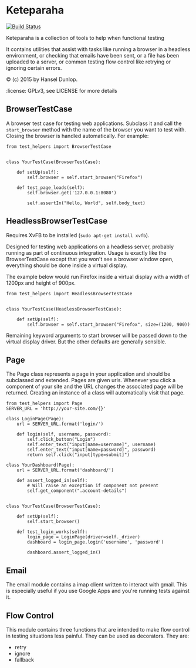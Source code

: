 Keteparaha
==========

[![Build Status](https://travis-ci.org/aychedee/keteparaha.svg)](https://travis-ci.org/aychedee/keteparaha)

Keteparaha is a collection of tools to help when functional testing

It contains utilities that assist with tasks like running a browser in a
headless environment, or checking that emails have been sent, or a file has
been uploaded to a server, or common testing flow control like retrying or
ignoring certain errors.

:copyright: (c) 2015 by Hansel Dunlop.

:license: GPLv3, see LICENSE for more details


BrowserTestCase
---------------

A browser test case for testing web applications. Subclass it and call the
`start_browser` method with the name of the browser you want to test with.
Closing the browser is handled automatically. For example:

    from test_helpers import BrowserTestCase


    class YourTestCase(BrowserTestCase):

        def setUp(self):
            self.browser = self.start_browser("Firefox")

        def test_page_loads(self):
            self.browser.get('127.0.0.1:8080')

            self.assertIn("Hello, World", self.body_text)


HeadlessBrowserTestCase
-----------------------

Requires XvFB to be installed (`sudo apt-get install xvfb`).

Designed for testing web applications on a headless server, probably running
as part of continuous integration. Usage is exactly like the BrowserTestCase
except that you won't see a browser window open, everything should be done
inside a virtual display.

The example below would run Firefox inside a virtual display with a width of
1200px and height of 900px.

    from test_helpers import HeadlessBrowserTestCase


    class YourTestCase(HeadlessBrowserTestCase):

        def setUp(self):
            self.browser = self.start_browser("Firefox", size=(1200, 900))

Remaining keyword arguments to start browser will be passed down to the
virtual display driver. But the other defaults are generally sensible.

Page
----

The Page class represents a page in your application and should be subclassed
and extended. Pages are given urls. Whenever you click a component of your
site and the URL changes the associated page will be returned. Creating an
instance of a class will automatically visit that page.

    from test_helpers import Page
    SERVER_URL = 'http://your-site.com/{}'

    class LoginPage(Page):
        url = SERVER_URL.format('login/')

        def login(self, username, password):
            self.click_button("Login")
            self.enter_text("input[name=username]", username)
            self.enter_text("input[name=password]", password)
            return self.click("input[type=submit]")

    class YourDashboard(Page):
        url = SERVER_URL.format('dashboard/')

        def assert_logged_in(self):
            # Will raise an exception if component not present
            self.get_component(".account-details")


    class YourTestCase(BrowserTestCase):

        def setUp(self):
            self.start_browser()

        def test_login_works(self):
            login_page = LoginPage(driver=self._driver)
            dashboard = login_page.login('username', 'password')

            dashboard.assert_logged_in()

Email
-----

The email module contains a imap client written to interact with gmail. This
is especially useful if you use Google Apps and you're running
tests against it.


Flow Control
------------

This module contains three functions that are intended to make flow control in
testing situations less painful. They can be used as decorators. They are:

* retry
* ignore
* fallback
